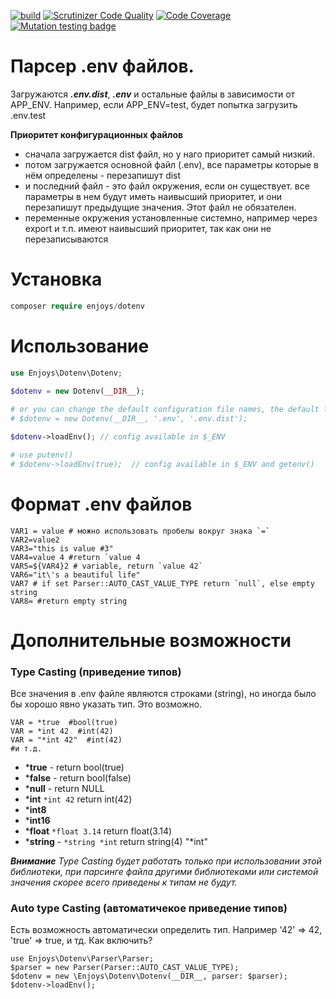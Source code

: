 [![build](https://github.com/Enjoyzz/dotenv/actions/workflows/build.yml/badge.svg)](https://github.com/Enjoyzz/dotenv/actions/workflows/build.yml)
[![Scrutinizer Code Quality](https://scrutinizer-ci.com/g/Enjoyzz/dotenv/badges/quality-score.png?b=master)](https://scrutinizer-ci.com/g/Enjoyzz/dotenv/?branch=master)
[![Code Coverage](https://scrutinizer-ci.com/g/Enjoyzz/dotenv/badges/coverage.png?b=master)](https://scrutinizer-ci.com/g/Enjoyzz/dotenv/?branch=master)
[![Mutation testing badge](https://img.shields.io/endpoint?style=flat&url=https%3A%2F%2Fbadge-api.stryker-mutator.io%2Fgithub.com%2FEnjoyzz%2Fdotenv%2Fmaster)](https://dashboard.stryker-mutator.io/reports/github.com/Enjoyzz/dotenv/master)

# Парсер .env файлов.

Загружаются ***.env.dist***, ***.env*** и остальные файлы в зависимости от APP_ENV. Например, если APP_ENV=test, будет попытка
загрузить .env.test

**Приоритет конфигурационных файлов**

- сначала загружается dist файл, но у наго приоритет самый низкий.
- потом загружается основной файл (.env), все параметры которые в нём определены - перезапишут dist
- и последний файл - это файл окружения, если он существует. все параметры в нем будут иметь наивысший приоритет, и они
  перезапишут предыдущие значения. Этот файл не обязателен.
- переменные окружения установленные системно, например через export и т.п. имеют наивысший приоритет, так как они не
  перезаписываются

# Установка

```php 
composer require enjoys/dotenv
```

# Использование

```php
use Enjoys\Dotenv\Dotenv;
 
$dotenv = new Dotenv(__DIR__);

# or you can change the default configuration file names, the default file name is specified
# $dotenv = new Dotenv(__DIR__, '.env', '.env.dist');

$dotenv->loadEnv(); // config available in $_ENV

# use putenv()
# $dotenv->loadEnv(true);  // config available in $_ENV and getenv()
```

# Формат .env файлов
```shell
VAR1 = value # можно использовать пробелы вокруг знака `=`
VAR2=value2
VAR3="this is value #3"
VAR4=value 4 #return `value 4
VAR5=${VAR4}2 # variable, return `value 42`
VAR6="it\'s a beautiful life"
VAR7 # if set Parser::AUTO_CAST_VALUE_TYPE return `null`, else empty string
VAR8= #return empty string
```

# Дополнительные возможности
### Type Casting (приведение типов)
Все значения в .env файле являются строками (string), но иногда было бы хорошо явно указать тип.
Это возможно.
```shell
VAR = *true  #bool(true)
VAR = *int 42  #int(42)
VAR = "*int 42"  #int(42)
#и т.д.
```
- ***true** - return bool(true)
- ***false** - return bool(false)
- ***null** - return NULL
- ***int** `*int 42` return int(42)
- ***int8**
- ***int16**
- ***float** `*float 3.14`  return float(3.14)
- ***string** - `*string *int` return string(4) "*int"

***Внимание***
_Type Casting будет работать только при использовании этой библиотеки, при парсинге файла другими библиотеками или системой значения скорее всего приведены к типам не будут._

### Auto type Casting (автоматичекое приведение типов)
Есть возможность автоматически определить тип. Например '42' => 42, 'true' => true, и тд.
Как включить?
```injectablephp
use Enjoys\Dotenv\Parser\Parser;
$parser = new Parser(Parser::AUTO_CAST_VALUE_TYPE);
$dotenv = new \Enjoys\Dotenv\Dotenv(__DIR__, parser: $parser);
$dotenv->loadEnv();
```
